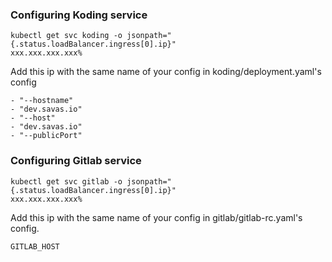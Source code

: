 ### Configuring Koding service

```
kubectl get svc koding -o jsonpath="{.status.loadBalancer.ingress[0].ip}"
xxx.xxx.xxx.xxx%
```


Add this ip with the same name of your config in koding/deployment.yaml's config
```
- "--hostname"
- "dev.savas.io"
- "--host"
- "dev.savas.io"
- "--publicPort"
```


### Configuring Gitlab service
```
kubectl get svc gitlab -o jsonpath="{.status.loadBalancer.ingress[0].ip}"
xxx.xxx.xxx.xxx%
```

Add this ip with the same name of your config in gitlab/gitlab-rc.yaml's config.
```
GITLAB_HOST
```

